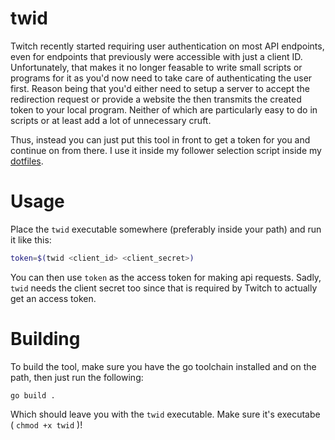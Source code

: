 # twid

Twitch recently started requiring user authentication on most API endpoints, even for endpoints that previously were accessible with just a client ID.
Unfortunately, that makes it no longer feasable to write small scripts or programs for it as you'd now need to take care of authenticating the user first.
Reason being that you'd either need to setup a server to accept the redirection request or provide a website the then transmits the created token to your local program.
Neither of which are particularly easy to do in scripts or at least add a lot of unnecessary cruft.

Thus, instead you can just put this tool in front to get a token for you and continue on from there. I use it inside my follower selection script inside my [dotfiles](https://github.com/kumpelblase2/dotfiles/blob/master/bin/twitch-select).

# Usage
Place the `twid` executable somewhere (preferably inside your path) and run it like this:
```bash
token=$(twid <client_id> <client_secret>)
```
You can then use `token` as the access token for making api requests. Sadly, `twid` needs the client secret too since that is required by Twitch to actually get an access token.

# Building

To build the tool, make sure you have the go toolchain installed and on the path, then just run the following:
```shell
go build .
```
Which should leave you with the `twid` executable. Make sure it's executabe ( `chmod +x twid` )!
